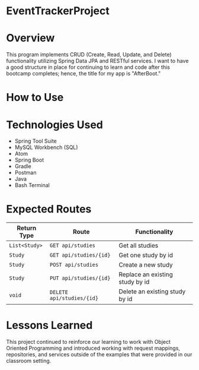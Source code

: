 # EventTrackerProject

# Overview

This program implements CRUD (Create, Read, Update, and Delete) functionality utilizing Spring Data JPA and RESTful services.  I want to have a good structure in place for continuing to learn and code after this bootcamp completes; hence, the title for my app is "AfterBoot."  

# How to Use

# Technologies Used

* Spring Tool Suite
* MySQL Workbench (SQL)
* Atom
* Spring Boot
* Gradle
* Postman
* Java
* Bash Terminal

# Expected Routes

| Return Type  | Route                   | Functionality                   |
|--------------|-------------------------|---------------------------------|
|`List<Study>` |`GET api/studies`        | Get all studies                 |
|`Study`       |`GET api/studies/{id}`   | Get one study by id             |
|`Study`       |`POST api/studies`       | Create a new study              |
|`Study`       |`PUT api/studies/{id}`   | Replace an existing study by id |
|`void`        |`DELETE api/studies/{id}`| Delete an existing study by id  |

# Lessons Learned

This project continued to reinforce our learning to work with Object Oriented Programming and introduced working with request mappings, repositories, and services outside of the examples that were provided in our classroom setting.
